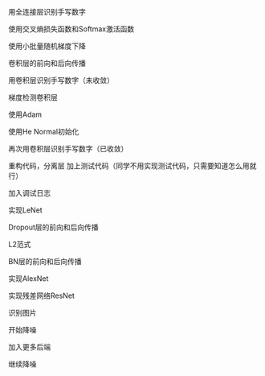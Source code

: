 用全连接层识别手写数字

使用交叉熵损失函数和Softmax激活函数

使用小批量随机梯度下降





卷积层的前向和后向传播

用卷积层识别手写数字（未收敛）

梯度检测卷积层

<!-- 使用小批量随机梯度下降 -->

使用Adam

使用He Normal初始化

再次用卷积层识别手写数字（已收敛）






重构代码，分离层
    加上测试代码（同学不用实现测试代码，只需要知道怎么用就行）


加入调试日志




实现LeNet


Dropout层的前向和后向传播

L2范式

BN层的前向和后向传播

实现AlexNet






实现残差网络ResNet

识别图片




开始降噪



加入更多后端




继续降噪
